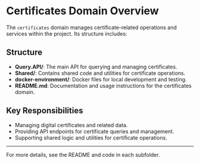 # Certificates Domain Overview

The `certificates` domain manages certificate-related operations and services within the project. Its structure includes:

## Structure

- **Query.API/**: The main API for querying and managing certificates.
- **Shared/**: Contains shared code and utilities for certificate operations.
- **docker-environment/**: Docker files for local development and testing.
- **README.md**: Documentation and usage instructions for the certificates domain.

## Key Responsibilities
- Managing digital certificates and related data.
- Providing API endpoints for certificate queries and management.
- Supporting shared logic and utilities for certificate operations.

---

For more details, see the README and code in each subfolder.

